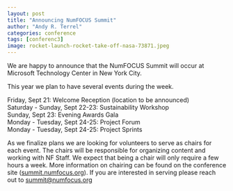```yaml
---
layout: post
title: "Announcing NumFOCUS Summit"
author: "Andy R. Terrel"
categories: conference
tags: [conferenc3]
image: rocket-launch-rocket-take-off-nasa-73871.jpeg
---
```



We are happy to announce that the NumFOCUS Summit will occur at Microsoft Technology Center in New York City.  

This year we plan to have several events during the week.  

Friday, Sept 21: Welcome Reception (location to be announced)  
Saturday - Sunday, Sept 22-23: Sustainability Workshop  
Sunday, Sept 23: Evening Awards Gala  
Monday - Tuesday, Sept 24-25: Project Forum  
Monday - Tuesday, Sept 24-25: Project Sprints  

As we finalize plans we are looking for volunteers to serve as chairs for each event. The chairs will be responsible for organizing content and working with NF Staff. We expect that being a chair will only require a few hours a week. More information on chairing can be found on the conference site ([summit.numfocus.org](summit.numfocus.org)). If you are interested in serving please reach out to [summit@numfocus.org](mailto://summit@numfocus.org)
